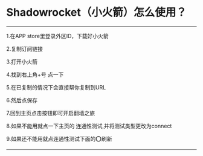 # Shadowrocket（小火箭）怎么使用？

-----------------------------------

1.在APP store里登录外区ID，下载好小火箭

2.复制订阅链接

3.打开小火箭

4.找到右上角+号 点一下

5.在已复制的情况下会直接帮你复制到URL

6.然后点保存

7.回到主页点击按钮即可开启翻墙之旅

8.如果不能用就点一下主页的 连通性测试,并将测试类型更改为connect

9.如果还不能用就点连通性测试下面的⭕刷新

-----------------------------------
